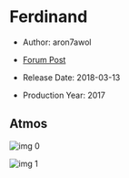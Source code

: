 # Ferdinand

* Author: aron7awol

* [Forum Post](https://www.avsforum.com/threads/bass-eq-for-filtered-movies.2995212/post-57792454)

* Release Date: 2018-03-13
* Production Year: 2017

## Atmos

![img 0](https://i.imgur.com/1QpydC1.jpg)

![img 1](https://i.imgur.com/MyLhnYU.jpg)

